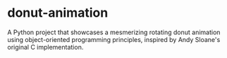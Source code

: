 # donut-animation
 A Python project that showcases a mesmerizing rotating donut animation using object-oriented programming principles, inspired by Andy Sloane's original C implementation.
